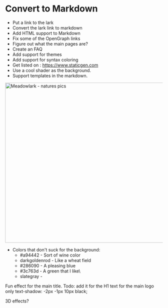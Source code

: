 # Convert to Markdown


* Put a link to the lark
* Convert the lark link to markdown
* Add HTML support to Markdown
* Fix some of the OpenGraph links 
* Figure out what the main pages are? 
* Create an FAQ
* Add support for themes
* Add support for syntax coloring
* Get listed on : https://www.staticgen.com
* Use a cool shader as the background.
* Support templates in the markdown. 

<a title="By Alan D. Wilson, www.naturespicsonline.com [CC BY-SA 2.5 (http://creativecommons.org/licenses/by-sa/2.5)], via Wikimedia Commons" href="https://commons.wikimedia.org/wiki/File%3AMeadowlark_-_natures_pics.jpg"><img width="512" alt="Meadowlark - natures pics" src="https://upload.wikimedia.org/wikipedia/commons/thumb/a/ad/Meadowlark_-_natures_pics.jpg/512px-Meadowlark_-_natures_pics.jpg"/></a>

* Colors that don't suck for the background:
  * #a94442 - Sort of wine color
  * darkgoldenrod - Like a wheat field
  * #286090 - A pleasing blue
  * #3c763d - A green that I like\
  * slategray - 

Fun effect for the main title. Todo: add it for the H1 text for the main logo only
    text-shadow: -2px -1px 10px black;

3D effects? 